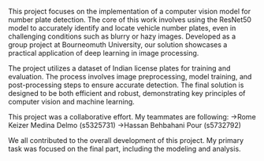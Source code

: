 This project focuses on the implementation of a computer vision model for number plate detection. The core of this work involves using the ResNet50 model to accurately identify and locate vehicle number plates, 
              even in challenging conditions such as blurry or hazy images. Developed as a group project at Bourneomuth University, our solution showcases a practical application of deep learning in image processing.

The project utilizes a dataset of Indian license plates for training and evaluation. The process involves image preprocessing, model training, and post-processing steps to ensure accurate detection.
The final solution is designed to be both efficient and robust, demonstrating key principles of computer vision and machine learning.

This project was a collaborative effort. My teammates are following:
->Rome Keizer Medina Delmo (s5325731)
->Hassan Behbahani Pour (s5732792)

We all contributed to the overall development of this project. My primary task was focused on the final part, including the modeling and analysis.
